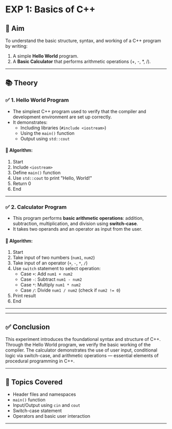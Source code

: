 # EXP 1: Basics of C++

## 🔰 Aim
To understand the basic structure, syntax, and working of a C++ program by writing:
1. A simple **Hello World** program.
2. A **Basic Calculator** that performs arithmetic operations (+, -, *, /).

---

## 📚 Theory

### ✅ 1. Hello World Program

- The simplest C++ program used to verify that the compiler and development environment are set up correctly.
- It demonstrates:
  - Including libraries (`#include <iostream>`)
  - Using the `main()` function
  - Output using `std::cout`

#### 🧠 Algorithm:
1. Start
2. Include `<iostream>`
3. Define `main()` function
4. Use `std::cout` to print "Hello, World!"
5. Return 0
6. End

---

### ✅ 2. Calculator Program

- This program performs **basic arithmetic operations**: addition, subtraction, multiplication, and division using **switch-case**.
- It takes two operands and an operator as input from the user.

#### 🧠 Algorithm:
1. Start
2. Take input of two numbers (`num1`, `num2`)
3. Take input of an operator (`+`, `-`, `*`, `/`)
4. Use `switch` statement to select operation:
   - Case `+`: Add `num1 + num2`
   - Case `-`: Subtract `num1 - num2`
   - Case `*`: Multiply `num1 * num2`
   - Case `/`: Divide `num1 / num2` (check if `num2 != 0`)
5. Print result
6. End

---


---

## ✅ Conclusion

This experiment introduces the foundational syntax and structure of C++. Through the Hello World program, we verify the basic working of the compiler. The calculator demonstrates the use of user input, conditional logic via switch-case, and arithmetic operations — essential elements of procedural programming in C++.

---

## 📌 Topics Covered

- Header files and namespaces
- `main()` function
- Input/Output using `cin` and `cout`
- Switch-case statement
- Operators and basic user interaction

---

